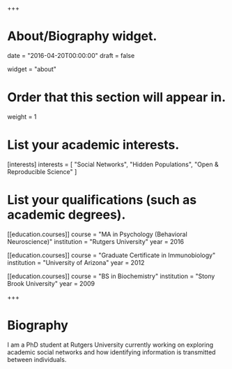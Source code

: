 +++
# About/Biography widget.

date = "2016-04-20T00:00:00"
draft = false

widget = "about"

# Order that this section will appear in.
weight = 1

# List your academic interests.
[interests]
  interests = [
    "Social Networks",
    "Hidden Populations",
    "Open & Reproducible Science"
  ]

# List your qualifications (such as academic degrees).
[[education.courses]]
  course = "MA in Psychology (Behavioral Neuroscience)"
  institution = "Rutgers University"
  year = 2016

[[education.courses]]
  course = "Graduate Certificate in Immunobiology"
  institution = "University of Arizona"
  year = 2012

[[education.courses]]
  course = "BS in Biochemistry"
  institution = "Stony Brook University"
  year = 2009
 
+++

# Biography

I am a PhD student at Rutgers University currently working on exploring academic social networks and how identifying information is transmitted between individuals.
